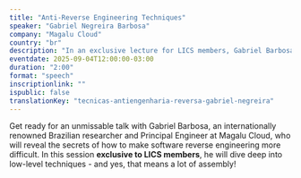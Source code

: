 ```yaml
---
title: "Anti-Reverse Engineering Techniques"
speaker: "Gabriel Negreira Barbosa"
company: "Magalu Cloud"
country: "br"
description: "In an exclusive lecture for LICS members, Gabriel Barbosa (Magalu Cloud) will demonstrate low-level techniques to make reverse engineering more difficult."
eventdate: 2025-09-04T12:00:00-03:00
duration: "2:00"
format: "speech"
inscriptionlink: ""
ispublic: false
translationKey: "tecnicas-antiengenharia-reversa-gabriel-negreira"
---
```


Get ready for an unmissable talk with Gabriel Barbosa, an internationally renowned Brazilian researcher and Principal Engineer at Magalu Cloud, who will reveal the secrets of how to make software reverse engineering more difficult. In this session **exclusive to LICS members**, he will dive deep into low-level techniques - and yes, that means a lot of assembly!